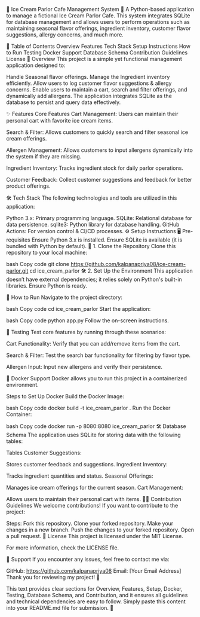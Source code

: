🧊 Ice Cream Parlor Cafe Management System 🍦
A Python-based application to manage a fictional Ice Cream Parlor Cafe. This system integrates SQLite for database management and allows users to perform operations such as maintaining seasonal flavor offerings, ingredient inventory, customer flavor suggestions, allergy concerns, and much more.

🚀 Table of Contents
Overview
Features
Tech Stack
Setup Instructions
How to Run
Testing
Docker Support
Database Schema
Contribution Guidelines
License
📌 Overview
This project is a simple yet functional management application designed to:

Handle Seasonal flavor offerings.
Manage the Ingredient inventory efficiently.
Allow users to log customer flavor suggestions & allergy concerns.
Enable users to maintain a cart, search and filter offerings, and dynamically add allergens.
The application integrates SQLite as the database to persist and query data effectively.

✨ Features
Core Features
Cart Management:
Users can maintain their personal cart with favorite ice cream items.

Search & Filter:
Allows customers to quickly search and filter seasonal ice cream offerings.

Allergen Management:
Allows customers to input allergens dynamically into the system if they are missing.

Ingredient Inventory:
Tracks ingredient stock for daily parlor operations.

Customer Feedback:
Collect customer suggestions and feedback for better product offerings.

🛠️ Tech Stack
The following technologies and tools are utilized in this application:

Python 3.x: Primary programming language.
SQLite: Relational database for data persistence.
sqlite3: Python library for database handling.
GitHub Actions: For version control & CI/CD processes.
⚙️ Setup Instructions
🖥️ Pre-requisites
Ensure Python 3.x is installed.
Ensure SQLite is available (it is bundled with Python by default).
📂 1. Clone the Repository
Clone this repository to your local machine:

bash
Copy code
git clone https://github.com/kalpanapriya08/ice-cream-parlor.git
cd ice_cream_parlor
🛠️ 2. Set Up the Environment
This application doesn’t have external dependencies; it relies solely on Python's built-in libraries. Ensure Python is ready.

🚀 How to Run
Navigate to the project directory:

bash
Copy code
cd ice_cream_parlor
Start the application:

bash
Copy code
python app.py
Follow the on-screen instructions.

🧪 Testing
Test core features by running through these scenarios:

Cart Functionality:
Verify that you can add/remove items from the cart.

Search & Filter:
Test the search bar functionality for filtering by flavor type.

Allergen Input:
Input new allergens and verify their persistence.

🐳 Docker Support
Docker allows you to run this project in a containerized environment.

Steps to Set Up Docker
Build the Docker Image:

bash
Copy code
docker build -t ice_cream_parlor .
Run the Docker Container:

bash
Copy code
docker run -p 8080:8080 ice_cream_parlor
🛠️ Database Schema
The application uses SQLite for storing data with the following tables:

Tables
Customer Suggestions:

Stores customer feedback and suggestions.
Ingredient Inventory:

Tracks ingredient quantities and status.
Seasonal Offerings:

Manages ice cream offerings for the current season.
Cart Management:

Allows users to maintain their personal cart with items.
🧑‍💻 Contribution Guidelines
We welcome contributions! If you want to contribute to the project:

Steps:
Fork this repository.
Clone your forked repository.
Make your changes in a new branch.
Push the changes to your forked repository.
Open a pull request.
📜 License
This project is licensed under the MIT License.

For more information, check the LICENSE file.

💬 Support
If you encounter any issues, feel free to contact me via:

GitHub: https://github.com/kalpanapriya08
Email: [Your Email Address]
Thank you for reviewing my project! 🚀

This text provides clear sections for Overview, Features, Setup, Docker, Testing, Database Schema, and Contribution, and it ensures all guidelines and technical dependencies are easy to follow. Simply paste this content into your README.md file for submission. 🌟
